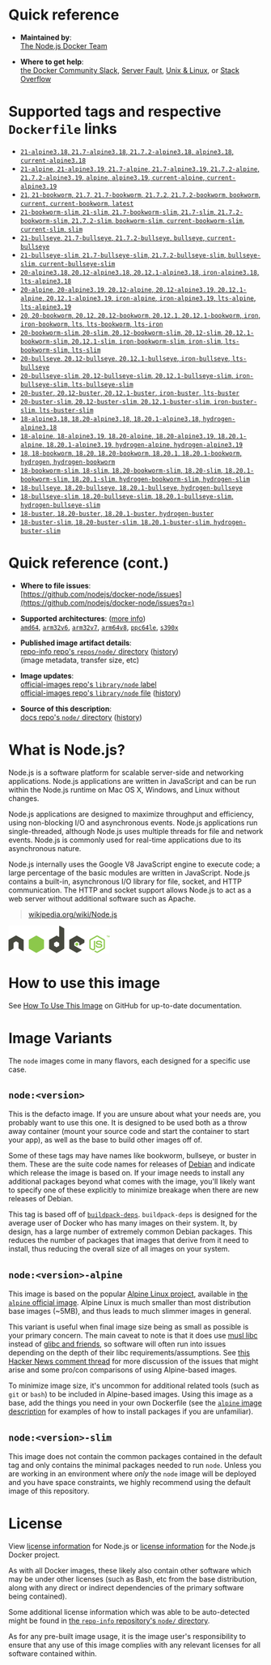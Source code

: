 <!--

********************************************************************************

WARNING:

    DO NOT EDIT "node/README.md"

    IT IS AUTO-GENERATED

    (from the other files in "node/" combined with a set of templates)

********************************************************************************

-->

# Quick reference

-	**Maintained by**:  
	[The Node.js Docker Team](https://github.com/nodejs/docker-node)

-	**Where to get help**:  
	[the Docker Community Slack](https://dockr.ly/comm-slack), [Server Fault](https://serverfault.com/help/on-topic), [Unix & Linux](https://unix.stackexchange.com/help/on-topic), or [Stack Overflow](https://stackoverflow.com/help/on-topic)

# Supported tags and respective `Dockerfile` links

-	[`21-alpine3.18`, `21.7-alpine3.18`, `21.7.2-alpine3.18`, `alpine3.18`, `current-alpine3.18`](https://github.com/nodejs/docker-node/blob/6a60b788fabfac92457f5a3eb7af1453bb3c67b9/21/alpine3.18/Dockerfile)
-	[`21-alpine`, `21-alpine3.19`, `21.7-alpine`, `21.7-alpine3.19`, `21.7.2-alpine`, `21.7.2-alpine3.19`, `alpine`, `alpine3.19`, `current-alpine`, `current-alpine3.19`](https://github.com/nodejs/docker-node/blob/6a60b788fabfac92457f5a3eb7af1453bb3c67b9/21/alpine3.19/Dockerfile)
-	[`21`, `21-bookworm`, `21.7`, `21.7-bookworm`, `21.7.2`, `21.7.2-bookworm`, `bookworm`, `current`, `current-bookworm`, `latest`](https://github.com/nodejs/docker-node/blob/6a60b788fabfac92457f5a3eb7af1453bb3c67b9/21/bookworm/Dockerfile)
-	[`21-bookworm-slim`, `21-slim`, `21.7-bookworm-slim`, `21.7-slim`, `21.7.2-bookworm-slim`, `21.7.2-slim`, `bookworm-slim`, `current-bookworm-slim`, `current-slim`, `slim`](https://github.com/nodejs/docker-node/blob/6a60b788fabfac92457f5a3eb7af1453bb3c67b9/21/bookworm-slim/Dockerfile)
-	[`21-bullseye`, `21.7-bullseye`, `21.7.2-bullseye`, `bullseye`, `current-bullseye`](https://github.com/nodejs/docker-node/blob/6a60b788fabfac92457f5a3eb7af1453bb3c67b9/21/bullseye/Dockerfile)
-	[`21-bullseye-slim`, `21.7-bullseye-slim`, `21.7.2-bullseye-slim`, `bullseye-slim`, `current-bullseye-slim`](https://github.com/nodejs/docker-node/blob/6a60b788fabfac92457f5a3eb7af1453bb3c67b9/21/bullseye-slim/Dockerfile)
-	[`20-alpine3.18`, `20.12-alpine3.18`, `20.12.1-alpine3.18`, `iron-alpine3.18`, `lts-alpine3.18`](https://github.com/nodejs/docker-node/blob/6a60b788fabfac92457f5a3eb7af1453bb3c67b9/20/alpine3.18/Dockerfile)
-	[`20-alpine`, `20-alpine3.19`, `20.12-alpine`, `20.12-alpine3.19`, `20.12.1-alpine`, `20.12.1-alpine3.19`, `iron-alpine`, `iron-alpine3.19`, `lts-alpine`, `lts-alpine3.19`](https://github.com/nodejs/docker-node/blob/6a60b788fabfac92457f5a3eb7af1453bb3c67b9/20/alpine3.19/Dockerfile)
-	[`20`, `20-bookworm`, `20.12`, `20.12-bookworm`, `20.12.1`, `20.12.1-bookworm`, `iron`, `iron-bookworm`, `lts`, `lts-bookworm`, `lts-iron`](https://github.com/nodejs/docker-node/blob/6a60b788fabfac92457f5a3eb7af1453bb3c67b9/20/bookworm/Dockerfile)
-	[`20-bookworm-slim`, `20-slim`, `20.12-bookworm-slim`, `20.12-slim`, `20.12.1-bookworm-slim`, `20.12.1-slim`, `iron-bookworm-slim`, `iron-slim`, `lts-bookworm-slim`, `lts-slim`](https://github.com/nodejs/docker-node/blob/6a60b788fabfac92457f5a3eb7af1453bb3c67b9/20/bookworm-slim/Dockerfile)
-	[`20-bullseye`, `20.12-bullseye`, `20.12.1-bullseye`, `iron-bullseye`, `lts-bullseye`](https://github.com/nodejs/docker-node/blob/6a60b788fabfac92457f5a3eb7af1453bb3c67b9/20/bullseye/Dockerfile)
-	[`20-bullseye-slim`, `20.12-bullseye-slim`, `20.12.1-bullseye-slim`, `iron-bullseye-slim`, `lts-bullseye-slim`](https://github.com/nodejs/docker-node/blob/6a60b788fabfac92457f5a3eb7af1453bb3c67b9/20/bullseye-slim/Dockerfile)
-	[`20-buster`, `20.12-buster`, `20.12.1-buster`, `iron-buster`, `lts-buster`](https://github.com/nodejs/docker-node/blob/6a60b788fabfac92457f5a3eb7af1453bb3c67b9/20/buster/Dockerfile)
-	[`20-buster-slim`, `20.12-buster-slim`, `20.12.1-buster-slim`, `iron-buster-slim`, `lts-buster-slim`](https://github.com/nodejs/docker-node/blob/6a60b788fabfac92457f5a3eb7af1453bb3c67b9/20/buster-slim/Dockerfile)
-	[`18-alpine3.18`, `18.20-alpine3.18`, `18.20.1-alpine3.18`, `hydrogen-alpine3.18`](https://github.com/nodejs/docker-node/blob/6a60b788fabfac92457f5a3eb7af1453bb3c67b9/18/alpine3.18/Dockerfile)
-	[`18-alpine`, `18-alpine3.19`, `18.20-alpine`, `18.20-alpine3.19`, `18.20.1-alpine`, `18.20.1-alpine3.19`, `hydrogen-alpine`, `hydrogen-alpine3.19`](https://github.com/nodejs/docker-node/blob/6a60b788fabfac92457f5a3eb7af1453bb3c67b9/18/alpine3.19/Dockerfile)
-	[`18`, `18-bookworm`, `18.20`, `18.20-bookworm`, `18.20.1`, `18.20.1-bookworm`, `hydrogen`, `hydrogen-bookworm`](https://github.com/nodejs/docker-node/blob/6a60b788fabfac92457f5a3eb7af1453bb3c67b9/18/bookworm/Dockerfile)
-	[`18-bookworm-slim`, `18-slim`, `18.20-bookworm-slim`, `18.20-slim`, `18.20.1-bookworm-slim`, `18.20.1-slim`, `hydrogen-bookworm-slim`, `hydrogen-slim`](https://github.com/nodejs/docker-node/blob/6a60b788fabfac92457f5a3eb7af1453bb3c67b9/18/bookworm-slim/Dockerfile)
-	[`18-bullseye`, `18.20-bullseye`, `18.20.1-bullseye`, `hydrogen-bullseye`](https://github.com/nodejs/docker-node/blob/6a60b788fabfac92457f5a3eb7af1453bb3c67b9/18/bullseye/Dockerfile)
-	[`18-bullseye-slim`, `18.20-bullseye-slim`, `18.20.1-bullseye-slim`, `hydrogen-bullseye-slim`](https://github.com/nodejs/docker-node/blob/6a60b788fabfac92457f5a3eb7af1453bb3c67b9/18/bullseye-slim/Dockerfile)
-	[`18-buster`, `18.20-buster`, `18.20.1-buster`, `hydrogen-buster`](https://github.com/nodejs/docker-node/blob/6a60b788fabfac92457f5a3eb7af1453bb3c67b9/18/buster/Dockerfile)
-	[`18-buster-slim`, `18.20-buster-slim`, `18.20.1-buster-slim`, `hydrogen-buster-slim`](https://github.com/nodejs/docker-node/blob/6a60b788fabfac92457f5a3eb7af1453bb3c67b9/18/buster-slim/Dockerfile)

# Quick reference (cont.)

-	**Where to file issues**:  
	[https://github.com/nodejs/docker-node/issues](https://github.com/nodejs/docker-node/issues?q=)

-	**Supported architectures**: ([more info](https://github.com/docker-library/official-images#architectures-other-than-amd64))  
	[`amd64`](https://hub.docker.com/r/amd64/node/), [`arm32v6`](https://hub.docker.com/r/arm32v6/node/), [`arm32v7`](https://hub.docker.com/r/arm32v7/node/), [`arm64v8`](https://hub.docker.com/r/arm64v8/node/), [`ppc64le`](https://hub.docker.com/r/ppc64le/node/), [`s390x`](https://hub.docker.com/r/s390x/node/)

-	**Published image artifact details**:  
	[repo-info repo's `repos/node/` directory](https://github.com/docker-library/repo-info/blob/master/repos/node) ([history](https://github.com/docker-library/repo-info/commits/master/repos/node))  
	(image metadata, transfer size, etc)

-	**Image updates**:  
	[official-images repo's `library/node` label](https://github.com/docker-library/official-images/issues?q=label%3Alibrary%2Fnode)  
	[official-images repo's `library/node` file](https://github.com/docker-library/official-images/blob/master/library/node) ([history](https://github.com/docker-library/official-images/commits/master/library/node))

-	**Source of this description**:  
	[docs repo's `node/` directory](https://github.com/docker-library/docs/tree/master/node) ([history](https://github.com/docker-library/docs/commits/master/node))

# What is Node.js?

Node.js is a software platform for scalable server-side and networking applications. Node.js applications are written in JavaScript and can be run within the Node.js runtime on Mac OS X, Windows, and Linux without changes.

Node.js applications are designed to maximize throughput and efficiency, using non-blocking I/O and asynchronous events. Node.js applications run single-threaded, although Node.js uses multiple threads for file and network events. Node.js is commonly used for real-time applications due to its asynchronous nature.

Node.js internally uses the Google V8 JavaScript engine to execute code; a large percentage of the basic modules are written in JavaScript. Node.js contains a built-in, asynchronous I/O library for file, socket, and HTTP communication. The HTTP and socket support allows Node.js to act as a web server without additional software such as Apache.

> [wikipedia.org/wiki/Node.js](https://en.wikipedia.org/wiki/Node.js)

![logo](https://raw.githubusercontent.com/docker-library/docs/01c12653951b2fe592c1f93a13b4e289ada0e3a1/node/logo.png)

# How to use this image

See [How To Use This Image](https://github.com/nodejs/docker-node/blob/master/README.md#how-to-use-this-image) on GitHub for up-to-date documentation.

# Image Variants

The `node` images come in many flavors, each designed for a specific use case.

## `node:<version>`

This is the defacto image. If you are unsure about what your needs are, you probably want to use this one. It is designed to be used both as a throw away container (mount your source code and start the container to start your app), as well as the base to build other images off of.

Some of these tags may have names like bookworm, bullseye, or buster in them. These are the suite code names for releases of [Debian](https://wiki.debian.org/DebianReleases) and indicate which release the image is based on. If your image needs to install any additional packages beyond what comes with the image, you'll likely want to specify one of these explicitly to minimize breakage when there are new releases of Debian.

This tag is based off of [`buildpack-deps`](https://hub.docker.com/_/buildpack-deps/). `buildpack-deps` is designed for the average user of Docker who has many images on their system. It, by design, has a large number of extremely common Debian packages. This reduces the number of packages that images that derive from it need to install, thus reducing the overall size of all images on your system.

## `node:<version>-alpine`

This image is based on the popular [Alpine Linux project](https://alpinelinux.org), available in [the `alpine` official image](https://hub.docker.com/_/alpine). Alpine Linux is much smaller than most distribution base images (~5MB), and thus leads to much slimmer images in general.

This variant is useful when final image size being as small as possible is your primary concern. The main caveat to note is that it does use [musl libc](https://musl.libc.org) instead of [glibc and friends](https://www.etalabs.net/compare_libcs.html), so software will often run into issues depending on the depth of their libc requirements/assumptions. See [this Hacker News comment thread](https://news.ycombinator.com/item?id=10782897) for more discussion of the issues that might arise and some pro/con comparisons of using Alpine-based images.

To minimize image size, it's uncommon for additional related tools (such as `git` or `bash`) to be included in Alpine-based images. Using this image as a base, add the things you need in your own Dockerfile (see the [`alpine` image description](https://hub.docker.com/_/alpine/) for examples of how to install packages if you are unfamiliar).

## `node:<version>-slim`

This image does not contain the common packages contained in the default tag and only contains the minimal packages needed to run `node`. Unless you are working in an environment where *only* the `node` image will be deployed and you have space constraints, we highly recommend using the default image of this repository.

# License

View [license information](https://github.com/nodejs/node/blob/master/LICENSE) for Node.js or [license information](https://github.com/nodejs/docker-node/blob/master/LICENSE) for the Node.js Docker project.

As with all Docker images, these likely also contain other software which may be under other licenses (such as Bash, etc from the base distribution, along with any direct or indirect dependencies of the primary software being contained).

Some additional license information which was able to be auto-detected might be found in [the `repo-info` repository's `node/` directory](https://github.com/docker-library/repo-info/tree/master/repos/node).

As for any pre-built image usage, it is the image user's responsibility to ensure that any use of this image complies with any relevant licenses for all software contained within.
